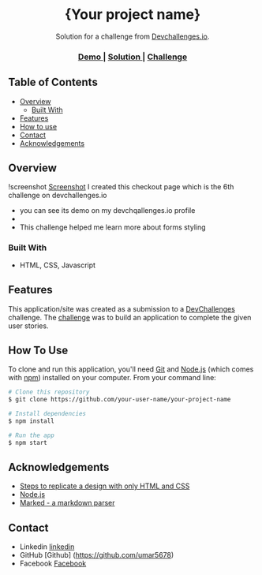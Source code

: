 <!-- Please update value in the {}  -->

<h1 align="center">{Your project name}</h1>

<div align="center">
   Solution for a challenge from  <a href="http://devchallenges.io" target="_blank">Devchallenges.io</a>.
</div>

<div align="center">
  <h3>
    <a href="https://umar5678.github.io/checkout-page/">
      Demo
    </a>
    <span> | </span>
    <a href="https://github.com/umar5678/checkout-page">
      Solution
    </a>
    <span> | </span>
    <a href="https://devchallenges.io/challenges/TSqutYM4c5WtluM7QzGp">
      Challenge
    </a>
  </h3>
</div>

<!-- TABLE OF CONTENTS -->

## Table of Contents

- [Overview](#overview)
  - [Built With](#built-with)
- [Features](#features)
- [How to use](#how-to-use)
- [Contact](#contact)
- [Acknowledgements](#acknowledgements)

<!-- OVERVIEW -->

## Overview
!screenshot
[Screenshot](https://scontent.flyp6-2.fna.fbcdn.net/v/t39.30808-6/335368520_603772101260124_4764412841793033223_n.jpg?_nc_cat=104&ccb=1-7&_nc_sid=730e14&_nc_eui2=AeEwUqxY5F58Gc1MtkC42rQ6Gz5a3OosOZcbPlrc6iw5l4vI-sgDC6rYabf7VnbyjA3V1cy5eVK85TDkpMOtUU20&_nc_ohc=e1NwdxgXuScAX8WhcPX&_nc_zt=23&_nc_ht=scontent.flyp6-2.fna&oh=00_AfAedZ6BUmj6Jib0b-m2V__b6ZfOr5KSpiEduR0zvYJ99g&oe=64133E06)
I created this checkout page which is the 6th challenge on devchallenges.io

- you can see its demo on my devchqallenges.io profile
- 
- This challenge helped me learn more about forms styling  


### Built With

<!-- This section should list any major frameworks that you built your project using. Here are a few examples.-->

- HTML, CSS, Javascript

## Features

<!-- List the features of your application or follow the template. Don't share the figma file here :) -->

This application/site was created as a submission to a [DevChallenges](https://devchallenges.io/challenges) challenge. The [challenge](https://devchallenges.io/challenges/TSqutYM4c5WtluM7QzGp) was to build an application to complete the given user stories.

## How To Use

<!-- Example:  -->

To clone and run this application, you'll need [Git](https://git-scm.com) and [Node.js](https://nodejs.org/en/download/) (which comes with [npm](http://npmjs.com)) installed on your computer. From your command line:

```bash
# Clone this repository
$ git clone https://github.com/your-user-name/your-project-name

# Install dependencies
$ npm install

# Run the app
$ npm start
```

## Acknowledgements

<!-- This section should list any articles or add-ons/plugins that helps you to complete the project. This is optional but it will help you in the future. For exmpale -->

- [Steps to replicate a design with only HTML and CSS](https://devchallenges-blogs.web.app/how-to-replicate-design/)
- [Node.js](https://nodejs.org/)
- [Marked - a markdown parser](https://github.com/chjj/marked)

## Contact

- Linkedin [linkedin](https://www.linkedin.com/in/umar-farooq-823509220/)
- GitHub [Github] (https://github.com/umar5678)
- Facebook [Facebook](https://web.facebook.com/profile.php?id=100072458869497)
